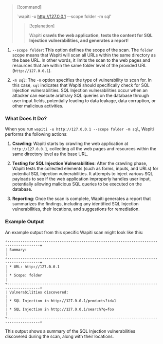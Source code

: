 

>[!command]
>
>`wapiti -u http://127.0.0.1 --scope folder -m sql' 
>
>>[!eplanation]
>>
>>Wapiti **crawls the web application**, **tests the content for SQL Injection vulnerabilities, and generates a report**!

1. `--scope folder`: This option defines the scope of the scan. The `folder` scope means that Wapiti will scan all URLs within the same directory as the base URL. In other words, it limits the scan to the web pages and resources that are within the same folder level of the provided URL (`http://127.0.0.1`).
    
2. `-m sql`: The `-m` option specifies the type of vulnerability to scan for. In this case, `sql` indicates that Wapiti should specifically check for SQL Injection vulnerabilities. SQL Injection vulnerabilities occur when an attacker can execute arbitrary SQL queries on the database through user input fields, potentially leading to data leakage, data corruption, or other malicious activities.
    

### What Does It Do?

When you run `wapiti -u http://127.0.0.1 --scope folder -m sql`, Wapiti performs the following actions:

1. **Crawling**: Wapiti starts by crawling the web application at `http://127.0.0.1`, collecting all the web pages and resources within the same directory level as the base URL.
    
2. **Testing for SQL Injection Vulnerabilities**: After the crawling phase, Wapiti tests the collected elements (such as forms, inputs, and URLs) for potential SQL Injection vulnerabilities. It attempts to inject various SQL payloads to see if the web application improperly handles user input, potentially allowing malicious SQL queries to be executed on the database.
    
3. **Reporting**: Once the scan is complete, Wapiti generates a report that summarizes the findings, including any identified SQL Injection vulnerabilities, their locations, and suggestions for remediation.
    

### Example Output

An example output from this specific Wapiti scan might look like this:

```
+-------------------------------------------------------------------------------------+
| Summary:                                                                            |
+-------------------------------------------------------------------------------------+
| * URL: http://127.0.0.1                                                             |
| * Scope: folder                                                                     |
+-------------------------------------------------------------------------------------+
| Vulnerabilities discovered:                                                         |
| * SQL Injection in http://127.0.0.1/products?id=1                                   |
| * SQL Injection in http://127.0.0.1/search?q=foo                                    |
+-------------------------------------------------------------------------------------+
```

This output shows a summary of the SQL Injection vulnerabilities discovered during the scan, along with their locations.
